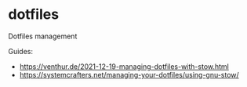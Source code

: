 # dotfiles

Dotfiles management

Guides:

- https://venthur.de/2021-12-19-managing-dotfiles-with-stow.html
- https://systemcrafters.net/managing-your-dotfiles/using-gnu-stow/
